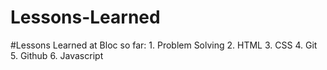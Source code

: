 # Lessons-Learned
#Lessons Learned at Bloc so far:
    1. Problem Solving
    2. HTML
    3. CSS
    4. Git
    5. Github
    6. Javascript
